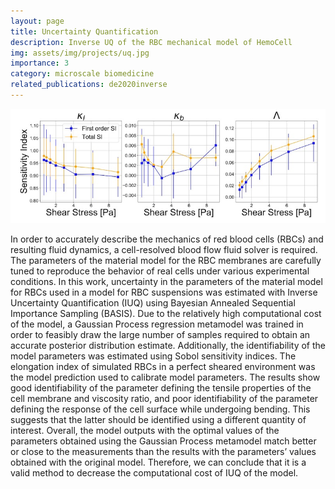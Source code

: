 ```yaml
---
layout: page
title: Uncertainty Quantification
description: Inverse UQ of the RBC mechanical model of HemoCell
img: assets/img/projects/uq.jpg
importance: 3
category: microscale biomedicine
related_publications: de2020inverse
---
```


![Image based computational model of platelet aggregates.](/assets/img/projects/uq.jpg)

In order to accurately describe the mechanics of red blood cells (RBCs) and resulting fluid dynamics, a cell-resolved blood flow fluid solver is required. The parameters of the material model for the RBC membranes are carefully tuned to reproduce the behavior of real cells under various experimental conditions. In this work, uncertainty in the parameters of the material model for RBCs used in a model for RBC suspensions was estimated with Inverse Uncertainty Quantification (IUQ) using Bayesian Annealed Sequential Importance Sampling (BASIS). Due to the relatively high computational cost of the model, a Gaussian Process regression metamodel was trained in order to feasibly draw the large number of samples required to obtain an accurate posterior distribution estimate. Additionally, the identifiability of the model parameters was estimated using Sobol sensitivity indices. The elongation index of simulated RBCs in a perfect sheared environment was the model prediction used to calibrate model parameters. The results show good identifiability of the parameter defining the tensile properties of the cell membrane and viscosity ratio, and poor identifiability of the parameter defining the response of the cell surface while undergoing bending. This suggests that the latter should be identified using a different quantity of interest. Overall, the model outputs with the optimal values of the parameters obtained using the Gaussian Process metamodel match better or close to the measurements than the results with the parameters’ values obtained with the original model. Therefore, we can conclude that it is a valid method to decrease the computational cost of IUQ of the model.